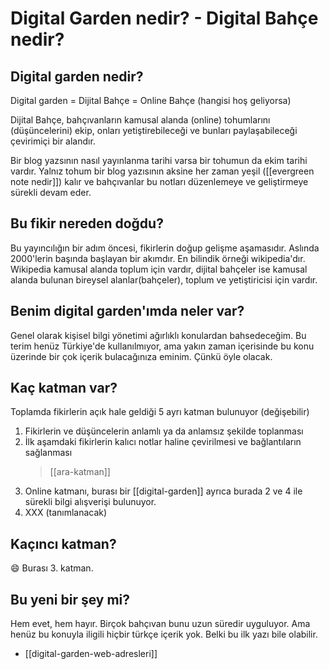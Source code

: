 # Digital Garden nedir? - Digital Bahçe nedir? 

## Digital garden nedir?
Digital garden = Dijital Bahçe = Online Bahçe (hangisi hoş geliyorsa)

Dijital Bahçe, bahçıvanların kamusal alanda (online) tohumlarını (düşüncelerini) ekip, onları yetiştirebileceği ve bunları paylaşabileceği çevirimiçi bir alandır.

Bir blog yazsının nasıl yayınlanma tarihi varsa bir tohumun da ekim tarihi vardır. Yalnız tohum bir blog yazısının aksine her zaman yeşil ([[evergreen note nedir]]) kalır ve bahçıvanlar bu notları düzenlemeye ve geliştirmeye sürekli devam eder.

## Bu fikir nereden doğdu?
Bu yayıncılığın bir adım öncesi, fikirlerin doğup gelişme aşamasıdır. Aslında 2000'lerin başında başlayan bir akımdır. En bilindik örneği wikipedia'dır. Wikipedia kamusal alanda toplum için vardır, dijital bahçeler ise kamusal alanda bulunan bireysel alanlar(bahçeler), toplum ve yetiştiricisi için vardır.

## Benim digital garden'ımda neler var?
Genel olarak kişisel bilgi yönetimi ağırlıklı konulardan bahsedeceğim. Bu terim henüz Türkiye'de kullanılmıyor, ama yakın zaman içerisinde bu konu üzerinde bir çok içerik bulacağınıza eminim. Çünkü  öyle olacak.

## Kaç katman var?
Toplamda fikirlerin açık hale geldiği 5 ayrı katman bulunuyor (değişebilir)
1. Fikirlerin ve düşüncelerin anlamlı ya da anlamsız şekilde toplanması
2. İlk aşamdaki fikirlerin kalıcı notlar haline çevirilmesi ve bağlantıların sağlanması
	>[[ara-katman]]
3. Online katmanı, burası bir [[digital-garden]] ayrıca burada 2 ve 4 ile sürekli bilgi alışverişi bulunuyor.
4. XXX (tanımlanacak)

## Kaçıncı katman?
😄  Burası 3. katman. 


## Bu yeni bir şey mi?
Hem evet, hem  hayır. Birçok bahçıvan bunu uzun süredir uyguluyor. Ama henüz bu konuyla iligili hiçbir türkçe içerik yok. Belki bu ilk yazı bile olabilir.

- [[digital-garden-web-adresleri]]